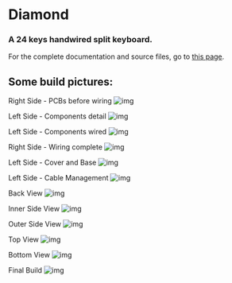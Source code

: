 # Diamond
### A 24 keys handwired split keyboard.

For the complete documentation and source files, go to [this page](../src/zmk/keyboards/diamond/boards/shields/diamond).

## Some build pictures:

Right Side - PCBs before wiring
![img](../../img/diamond/01.jpeg)

Left Side - Components detail
![img](../../img/diamond/02.jpeg)

Left Side - Components wired
![img](../../img/diamond/03.jpeg)

Right Side - Wiring complete
![img](../../img/diamond/04.jpeg)

Left Side - Cover and Base
![img](../../img/diamond/05.jpeg)

Left Side - Cable Management
![img](../../img/diamond/06.jpeg)

Back View
![img](../../img/diamond/07.jpeg)

Inner Side View
![img](../../img/diamond/08.jpeg)

Outer Side View
![img](../../img/diamond/09.jpeg)

Top View
![img](../../img/diamond/10.jpeg)

Bottom View
![img](../../img/diamond/11.jpeg)

Final Build
![img](../../img/diamond/12.jpeg)

